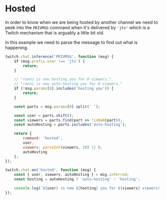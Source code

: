 # Hosted

In order to know when we are being hosted by another channel we need to peek into the `PRIVMSG` command when it's delivered by `'jtv'` which is a Twitch mechanism that is arguably a little bit old.

In this example we need to parse the message to find out what is happening.

```javascript
twitch.chat.inference('PRIVMSG', function (msg) {
    if (msg.prefix.user !== 'jtv') {
        return;
    }

    // "ronni is now hosting you for 0 viewers."
    // "ronni is now auto-hosting you for 0 viewers."
    if (!msg.params[0].includes('hosting you')) {
        return;
    }

    const parts = msg.params[0].split(' ');

    const user = parts.shift();
    const viewers = parts.find(part => !isNaN(part));
    const autoHosting = parts.includes('auto-hosting');

    return {
        command: 'hosted',
        user,
        viewers: parseInt(viewers, 10) || 0,
        autoHosting
    };
});

twitch.chat.on('hosted', function (msg) {
    const { user, viewers, autoHosting } = msg.inferred;
    const hosting = autoHosting ? 'auto-hosting' : 'hosting';

    console.log(`${user} is now ${hosting} you for ${viewers} viewers!`);
});
```
